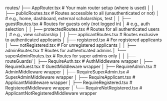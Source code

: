 routes/
├── AppRouter.tsx              # Your main router setup (where <BrowserRouter> is used)
│
│
├── publicRoutes.tsx           # Routes accessible to all (unauthenticated or not)
│                              # e.g., home, dashboard, external scholarships, test
│
│
├── guestRoutes.tsx            # Routes for guests only (not logged in)
│                              # e.g., auth selection
│
│
├── protectedRoutes.tsx        # Routes for all authenticated users
│                              # e.g., view scholarship
│
│
├── applicantRoutes.tsx        # Routes exclusive to authenticated applicants
│   ├── registered.tsx         # For registered applicants
│   └── notRegistered.tsx      # For unregistered applicants
│
│
├── adminRoutes.tsx            # Routes for authenticated admins
│   └── superAdminRoutes.tsx   # Routes for super admins only
│
│
├── routeGuards/
│   ├── RequireAuth.tsx        # AuthMiddleware wrapper
│   ├── RequireGuest.tsx       # GuestMiddleware wrapper
│   ├── RequireAdmin.tsx       # AdminMiddleware wrapper
│   ├── RequireSuperAdmin.tsx  # SuperAdminMiddleware wrapper
│   ├── RequireApplicant.tsx   # ApplicantMiddleware wrapper
│   ├── RequireRegistered.tsx  # RegisteredMiddleware wrapper
│   └── RequireNotRegistered.tsx # ApplicantNotRegisteredMiddleware wrapper

